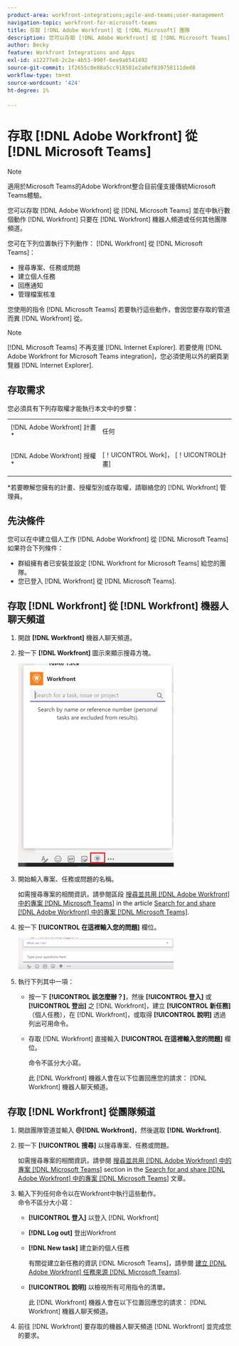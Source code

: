 ```yaml
---
product-area: workfront-integrations;agile-and-teams;user-management
navigation-topic: workfront-for-microsoft-teams
title: 存取 [!DNL Adobe Workfront] 從 [!DNL Microsoft] 團隊
description: 您可以存取 [!DNL Adobe Workfront] 從 [!DNL Microsoft Teams] 並在中執行數個動作 [!DNL Workfront] 在Workfront機器人頻道或任何其他團隊頻道中鍵入命令。
author: Becky
feature: Workfront Integrations and Apps
exl-id: a12277e8-2c2e-4b53-990f-6ee9a6541492
source-git-commit: 1f2655c0e88a5cc918501e2a0ef830758111ded8
workflow-type: tm+mt
source-wordcount: '424'
ht-degree: 1%

---
```


# 存取 [!DNL Adobe Workfront] 從 [!DNL Microsoft Teams]

>[!NOTE]
>
>適用於Microsoft Teams的Adobe Workfront整合目前僅支援傳統Microsoft Teams體驗。

您可以存取 [!DNL Adobe Workfront] 從 [!DNL Microsoft Teams] 並在中執行數個動作 [!DNL Workfront] 只要在 [!DNL Workfront] 機器人頻道或任何其他團隊頻道。

您可在下列位置執行下列動作： [!DNL Workfront] 從 [!DNL Microsoft Teams]：

* 搜尋專案、任務或問題
* 建立個人任務
* 回應通知
* 管理檔案核准

您使用的指令 [!DNL Microsoft Teams] 若要執行這些動作，會因您要存取的管道而異 [!DNL Workfront] 從。

>[!NOTE]
>
>[!DNL Microsoft Teams] 不再支援 [!DNL Internet Explorer]. 若要使用 [!DNL Adobe Workfront for Microsoft Teams integration]，您必須使用以外的網頁瀏覽器 [!DNL Internet Explorer].

## 存取需求

您必須具有下列存取權才能執行本文中的步驟：

<table style="table-layout:auto"> 
 <col> 
 <col> 
 <tbody> 
  <tr> 
   <td role="rowheader">[!DNL Adobe Workfront] 計畫*</td> 
   <td> <p>任何</p> </td> 
  </tr> 
  <tr> 
   <td role="rowheader">[!DNL Adobe Workfront] 授權*</td> 
   <td> <p>[！UICONTROL Work]， [！UICONTROL計畫]</p> </td> 
  </tr> 
 </tbody> 
</table>

&#42;若要瞭解您擁有的計畫、授權型別或存取權，請聯絡您的 [!DNL Workfront] 管理員。

## 先決條件

您可以在中建立個人工作 [!DNL Adobe Workfront] 從 [!DNL Microsoft Teams] 如果符合下列條件：

* 群組擁有者已安裝並設定 [!DNL Workfront for Microsoft Teams] 給您的團隊。
* 您已登入 [!DNL Workfront] 從 [!DNL Microsoft Teams].

## 存取 [!DNL Workfront] 從 [!DNL Workfront] 機器人聊天頻道

1. 開啟 **[!DNL Workfront]** 機器人聊天頻道。
1. 按一下 **[!DNL Workfront]** 圖示來顯示搜尋方塊。

   ![teams_search_box_in_the_bot_channel.PNG](assets/teams-search-box-in-the-bot-channel-350x456.png)

1. 開始輸入專案、任務或問題的名稱。

   如需搜尋專案的相關資訊，請參閱區段 [搜尋並共用 [!DNL Adobe Workfront] 中的專案 [!DNL Microsoft Teams]](../../workfront-integrations-and-apps/using-workfront-with-microsoft-teams/search-for-and-share-wf-items-in-ms-teams.md) in the article [Search for and share [!DNL Adobe Workfront] 中的專案 [!DNL Microsoft Teams]](../../workfront-integrations-and-apps/using-workfront-with-microsoft-teams/search-for-and-share-wf-items-in-ms-teams.md).

1. 按一下 **[!UICONTROL 在這裡輸入您的問題]** 欄位。

   ![ms_teams_type_your_questions_here_and_what_can_I_do_fields.png](assets/ms-teams-type-your-questions-here-and-what-can-i-do-fields-350x71.png)

1. 執行下列其中一項：

   * 按一下 **[!UICONTROL 該怎麼辦？]**，然後 **[!UICONTROL 登入]** 或 **[!UICONTROL 登出]** 之 [!DNL Workfront]，建立 **[!UICONTROL 新任務]** （個人任務），在 [!DNL Workfront]，或取得 **[!UICONTROL 說明]** 透過列出可用命令。

   * 存取 [!DNL Workfront] 直接輸入 **[!UICONTROL 在這裡輸入您的問題]** 欄位。

     命令不區分大小寫。

     此 [!DNL Workfront] 機器人會在以下位置回應您的請求： [!DNL Workfront] 機器人聊天頻道。

## 存取 [!DNL Workfront] 從團隊頻道

1. 開啟團隊管道並輸入 **@[!DNL Workfront]**，然後選取 **[!DNL Workfront].**

1. 按一下 **[!UICONTROL 搜尋]** 以搜尋專案、任務或問題。

   如需搜尋專案的相關資訊，請參閱 [搜尋並共用 [!DNL Adobe Workfront] 中的專案 [!DNL Microsoft Teams]](../../workfront-integrations-and-apps/using-workfront-with-microsoft-teams/search-for-and-share-wf-items-in-ms-teams.md) section in the [Search for and share [!DNL Adobe Workfront] 中的專案 [!DNL Microsoft Teams]](../../workfront-integrations-and-apps/using-workfront-with-microsoft-teams/search-for-and-share-wf-items-in-ms-teams.md) 文章。

1. 輸入下列任何命令以在Workfront中執行這些動作。\
   命令不區分大小寫：

   * **[!UICONTROL 登入]** 以登入 [!DNL Workfront]
   * **[!DNL Log out]** 登出Workfront
   * **[!DNL New task]** 建立新的個人任務

     有關從建立新任務的資訊 [!DNL Microsoft Teams]，請參閱 [建立 [!DNL Adobe Workfront] 任務來源 [!DNL Microsoft Teams]](../../workfront-integrations-and-apps/using-workfront-with-microsoft-teams/create-workfront-tasks-from-ms-teams.md).

   * **[!UICONTROL 說明]** 以檢視所有可用指令的清單。

     此 [!DNL Workfront] 機器人會在以下位置回應您的請求： [!DNL Workfront] 機器人聊天頻道。

1. 前往 [!DNL Workfront] 要存取的機器人聊天頻道 [!DNL Workfront] 並完成您的要求。
